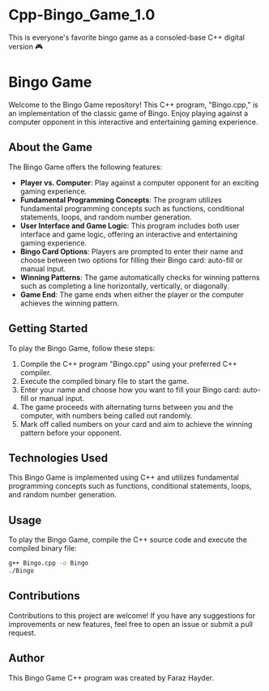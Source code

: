 # Cpp-Bingo_Game_1.0
This is everyone's favorite bingo game as a consoled-base C++ digital version 🎮

# Bingo Game
Welcome to the Bingo Game repository! This C++ program, "Bingo.cpp," is an implementation of the classic game of Bingo. Enjoy playing against a computer opponent in this interactive and entertaining gaming experience.

## About the Game
The Bingo Game offers the following features:
- **Player vs. Computer**: Play against a computer opponent for an exciting gaming experience.
- **Fundamental Programming Concepts**: The program utilizes fundamental programming concepts such as functions, conditional statements, loops, and random number generation.
- **User Interface and Game Logic**: This program includes both user interface and game logic, offering an interactive and entertaining gaming experience.
- **Bingo Card Options**: Players are prompted to enter their name and choose between two options for filling their Bingo card: auto-fill or manual input.
- **Winning Patterns**: The game automatically checks for winning patterns such as completing a line horizontally, vertically, or diagonally.
- **Game End**: The game ends when either the player or the computer achieves the winning pattern.

## Getting Started
To play the Bingo Game, follow these steps:
1. Compile the C++ program "Bingo.cpp" using your preferred C++ compiler.
2. Execute the compiled binary file to start the game.
3. Enter your name and choose how you want to fill your Bingo card: auto-fill or manual input.
4. The game proceeds with alternating turns between you and the computer, with numbers being called out randomly.
5. Mark off called numbers on your card and aim to achieve the winning pattern before your opponent.

## Technologies Used
This Bingo Game is implemented using C++ and utilizes fundamental programming concepts such as functions, conditional statements, loops, and random number generation.

## Usage
To play the Bingo Game, compile the C++ source code and execute the compiled binary file:

```bash
g++ Bingo.cpp -o Bingo
./Bingo
```

## Contributions
Contributions to this project are welcome! If you have any suggestions for improvements or new features, feel free to open an issue or submit a pull request.

## Author
This Bingo Game C++ program was created by Faraz Hayder.
